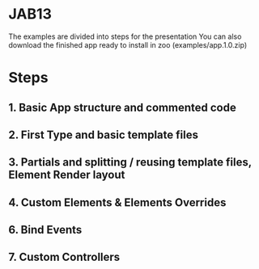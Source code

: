 JAB13
=====

The examples are divided into steps for the presentation
You can also download the finished app ready to install in zoo (examples/app.1.0.zip)

# Steps

## 1. Basic App structure and commented code
## 2. First Type and basic template files
## 3. Partials and splitting / reusing template files, Element Render layout
## 4. Custom Elements & Elements Overrides
## 6. Bind Events
## 7. Custom Controllers

